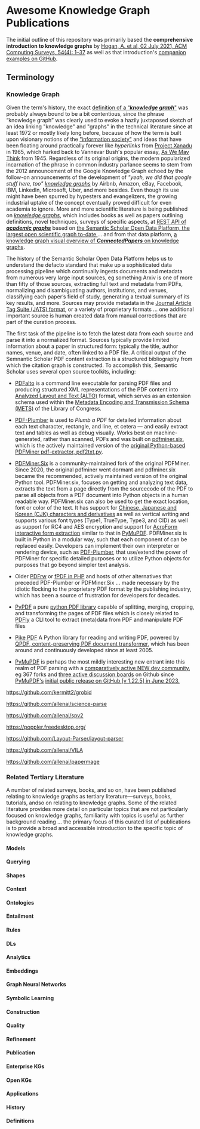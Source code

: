 # Awesome Knowledge Graph Publications

The initial outline of this repository was primarily based the **comprehensive introduction to knowledge graphs** by [Hogan, A. et al, 02 July 2021, ACM Computing Surveys, 54(4): 1–37](https://dl.acm.org/doi/10.1145/3447772) as well as that introduction's [companion examples on GitHub](https://github.com/knowledge-graphs-tutorial/examples).

## Terminology

### Knowledge Graph 

Given the term's history, the exact [definition of a “***knowledge graph***"](https://arxiv.org/abs/2003.02320) was probably always bound to be a bit contentious, since the phrase “knowledge graph” was clearly used to evoke a hazily juxtaposed sketch of an idea linking "knowledge" and "graphs" in the technical literature since at least 1972 or mostly likely long before, because of how the term is built upon visionary notions of the ["information society"](https://en.wikipedia.org/wiki/Information_society) and ideas that have been floating around practically forever like *hyperlinks* from [Project Xanadu](https://en.wikipedia.org/wiki/Project_Xanadu) in 1965, which harked back to Vannevar Bush's popular essay, [As We May Think](https://en.wikipedia.org/wiki/As_We_May_Think) from 1945. Regardless of its original origins, the modern popularized incarnation of the phrase in common industry parlance seems to stem from the 2012 announcement of the Google Knowledge Graph echoed by the follow-on announcements of the development of *"yeah, we did that google stuff here, too"* [*knowledge graphs*](https://en.wikipedia.org/wiki/Knowledge_graph) by Airbnb, Amazon, eBay, Facebook, IBM, LinkedIn, Microsoft, Uber, and more besides. Even though its use might have been spurred by hypesters and evangelizers, the growing industrial uptake of the concept eventually proved difficult for even academia to ignore. More and more scientific literature is being published on [*knowledge graphs*](https://arxiv.org/search/advanced?advanced=&terms-0-term=%22knowledge+graphs%22&terms-0-operator=AND&terms-0-field=all&classification-physics_archives=all&classification-include_cross_list=include&date-filter_by=all_dates&date-year=&date-from_date=&date-to_date=&date-date_type=submitted_date&abstracts=show&size=200&order=), which includes books as well as papers outlining definitions, novel techniques, surveys of specific aspects, at [REST API of ***academic graphs***](https://www.semanticscholar.org/product/api) based on [the Semantic Scholar Open Data Platform, the largest open scientific graph to-date ](https://www.semanticscholar.org/reader/cb92a7f9d9dbcf9145e32fdfa0e70e2a6b828eb1) ... and from that data platform, [a knowledge graph visual overview of ***ConnectedPapers*** on knowledge graphs](https://www.connectedpapers.com/main/091345fd98621d08424c93510149c13781da5f73/Knowledge-Graphs/graph).

The history of the Semantic Scholar Open Data Platform helps us to understand the defacto standard that make up a sophisticated data processing pipeline which continually ingests documents and metadata from numerous very large input sources, eg something Arxiv is one of more than fifty of those sources, extracting full text and metadata from PDFs, normalizing and disambiguating authors, institutions, and venues, classifying each paper’s field of study, generating a textual summary of its key results, and more. Sources may provide metadata in the [Journal Article Tag Suite (JATS) format](https://jats.nlm.nih.gov/), or a variety of proprietary formats ... one additional important source is human created data from manual corrections that are part of the curation process. 

The first task of the pipeline is to fetch the latest data from each source and parse it into a normalized format. Sources typically provide limited information about a paper in structured form: typically the title, author names, venue, and date, often linked to a
PDF file. A critical output of the Semnantic Scholar PDF content extraction is a structured bibliography from which the citation graph is constructed. To accomplish this, Semantic Scholar uses several open source toolkits, including:

* [PDFalto](https://github.com/kermitt2/pdfalto) is a command line executable for parsing PDF files and producing structured XML representations of the PDF content into [Analyzed Layout and Text (ALTO)](https://www.loc.gov/standards/alto/) format, which serves as an extension schema used within the [Metadata Encoding and Transmission Schema (METS)](https://www.loc.gov/standards/mets/) of the Library of Congress.

* [PDF-Plumber](https://github.com/jsvine/pdfplumber) is used to *Plumb a PDF* for detailed information about each text character, rectangle, and line, et cetera — and easily extract text and tables as well as debug visually. Works best on machine-generated, rather than scanned, PDFs and was built on [pdfminer.six](https://pdfminersix.readthedocs.io/en/latest/), which is the actively maintained version of the [original Python-based PDFMiner pdf-extractor, pdf2txt.py](https://pypi.org/project/pdfminer/).

* [PDFMiner.Six](https://github.com/pdfminer/pdfminer.six) is a community-maintained fork of the original PDFMiner. Since 2020, the original pdfminer went dormant and pdfminer.six became the recommended, actively maintained version of the original Python tool. PDFMiner.six, focuses on getting and analyzing text data, extracts the text from a page directly from the sourcecode of the PDF to parse all objects from a PDF document into Python objects in a human readable way.  PDFMiner.six can also be used to get the exact location, font or color of the text. It has support for [Chinese, Japanese and Korean (CJK) characters and derivatives](https://en.wikipedia.org/wiki/CJK_characters) as well as vertical writing and supports various font types (Type1, TrueType, Type3, and CID) as well as support for RC4 and AES encryption and support for [AcroForm interactive form extraction](https://pdfminersix.readthedocs.io/en/latest/howto/acro_forms.html) similar to that in [PyMuPDF](https://pymupdf.readthedocs.io/en/latest/about.html). PDFMiner.six is built in Python in a modular way, such that each component of can be replaced easily. Developers can implement their own interpreter or rendering device, such as [PDF-Plumber](https://github.com/jsvine/pdfplumber), that use/extend the power of PDFMiner for specific detailed purposes or to utilize Python objects for purposes that go beyond simpler text analysis.

* Older [PDFrw](https://github.com/pmaupin/pdfrw) or [fPDF in PHP](https://github.com/Setasign/FPDF) and hosts of other alternatives that preceded PDF-Plumber or PDFMiner.Six ... made necessary by the idiotic flocking to the proprietary PDF format by the publishing industry, which has been a source of frustration for developers for decades.

* [PyPDF](https://github.com/py-pdf/pypdf) a pure [python PDF library](https://pypdf.readthedocs.io/en/latest/) capable of splitting, merging, cropping, and transforming the pages of PDF files which is closely related to [PDFly](https://github.com/py-pdf/pdfly) a CLI tool to extract (meta)data from PDF and manipulate PDF files

* [Pike PDF](https://github.com/pikepdf/pikepdf) A Python library for reading and writing PDF, powered by [QPDF, content-preserving PDF document transformer](https://qpdf.readthedocs.io/en/stable/), which has been around and continuously developed since at least 2005.

* [PyMuPDF](https://pymupdf.readthedocs.io/en/latest/about.html) is perhaps the most mildly interesting new entrant into this realm of PDF parsing with a [comparatively active NEW dev community](https://github.com/pymupdf/PyMuPDF/issues), eg 367 forks and [three active discussion boards](https://github.com/pymupdf/PyMuPDF/discussions) on Github since [PyMuPDF's](https://github.com/pymupdf/PyMuPDF) [initial public release on GitHub [v 1.22.5] in June 2023.](https://github.com/pymupdf/PyMuPDF/releases/tag/1.22.5) 


https://github.com/kermitt2/grobid

https://github.com/allenai/science-parse

https://github.com/allenai/spv2

https://poppler.freedesktop.org/

https://github.com/Layout-Parser/layout-parser

https://github.com/allenai/VILA

https://github.com/allenai/papermage

### Related Tertiary Literature

A number of related surveys, books, and so on, have been published relating to knowledge graphs as tertiary literature—surveys, books, tutorials, andso on relating to knowledge graphs. Some of the related literature provides more detail on particular topics that are not particularly focused on knowledge graphs, familiarity with topics is useful as further background reading ... the primary focus of this curated list of publications is to provide a broad and accessible introduction to the specific topic of knowledge graphs.

#### Models

#### Querying

#### Shapes

#### Context

#### Ontologies

#### Entailment

#### Rules

#### DLs

#### Analytics

#### Embeddings

#### Graph Neural Networks

#### Symbolic Learning

#### Construction

#### Quality

#### Refinement

#### Publication

#### Enterprise KGs

#### Open KGs

#### Applications

#### History

#### Definitions